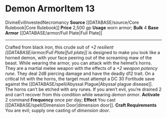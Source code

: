 ﻿---
base_item: '[[DATABASE/armor/Full Plate|Full Plate]]'
bulk: '4'
id: '150'
item_category: Armor
item_subcategory: Specific Magic Armor
level: '13'
name: Demon Armor
price: 2,500 gp
rarity: Common
school: Necromancy
source: '[[DATABASE/source/Core Rulebook|Core Rulebook]]'
subcategory: weapon
trait:
- '[[DATABASE/trait/Divine|Divine]]'
- '[[DATABASE/trait/Evil|Evil]]'
- '[[DATABASE/trait/Invested|Invested]]'
- '[[DATABASE/trait/Necromancy|Necromancy]]'
type: Item
usage: worn armor

---
# Demon Armor<span class="item-type">Item 13</span>

<span class="item-trait">Divine</span><span class="item-trait">Evil</span><span class="item-trait">Invested</span><span class="item-trait">Necromancy</span>
**Source** [[DATABASE/source/Core Rulebook|Core Rulebook]] 
**Price** 2,500 gp
**Usage** worn armor; **Bulk** 4
**Base Armor** [[DATABASE/armor/Full Plate|Full Plate]]

---
Crafted from black iron, this crude suit of _+2 resilient [[DATABASE/armor/Full Plate|full plate]]_ is designed to make you look like a horned demon, with your face peering out of the screaming maw of the beast.
While wearing the armor, you can attack with the helmet’s horns. They are a martial melee weapon with the effects of a _+2 weapon potency rune_. They deal 2d8 piercing damage and have the deadly d12 trait. On a critical hit with the horns, the target must attempt a DC 30 Fortitude save against the [[DATABASE/spell/Abyssal Plague|Abyssal plague disease]]. The horns can’t be etched with any runes. 
 If you aren’t evil, you’re drained 2 and can’t recover from this condition while wearing _demon armor_.
**Activate** <span class="action-icon">2</span> command **Frequency** once per day; **Effect** You cast [[DATABASE/spell/Dimension Door|dimension door]].
**Craft Requirements** You are evil; supply one casting of _dimension door_.